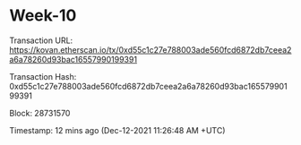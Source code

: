 # Week-10

Transaction URL: https://kovan.etherscan.io/tx/0xd55c1c27e788003ade560fcd6872db7ceea2a6a78260d93bac16557990199391

Transaction Hash: 0xd55c1c27e788003ade560fcd6872db7ceea2a6a78260d93bac16557990199391

Block: 28731570

Timestamp: 12 mins ago (Dec-12-2021 11:26:48 AM +UTC)

